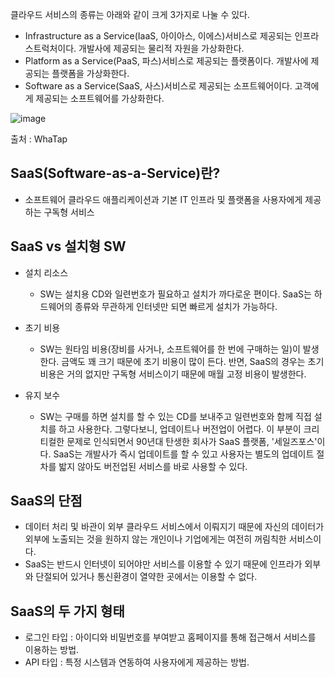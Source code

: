 클라우드 서비스의 종류는 아래와 같이 크게 3가지로 나눌 수 있다.

 - Infrastructure as a Service(IaaS, 아이아스, 이에스)서비스로 제공되는 인프라스트럭처이다. 개발사에 제공되는 물리적 자원을 가상화한다.
 - Platform as a Service(PaaS, 파스)서비스로 제공되는 플랫폼이다. 개발사에 제공되는 플랫폼을 가상화한다.
 - Software as a Service(SaaS, 사스)서비스로 제공되는 소프트웨어이다. 고객에게 제공되는 소프트웨어를 가상화한다.

![image](https://user-images.githubusercontent.com/21189169/125381306-a1aa6900-e3ce-11eb-86e4-2a6f8e54299f.png)

출처 : WhaTap

## SaaS(Software-as-a-Service)란?

- 소프트웨어 클라우드 애플리케이션과 기본 IT 인프라 및 플랫폼을 사용자에게 제공하는 구독형 서비스

## SaaS vs 설치형 SW

- 설치 리소스
  - SW는 설치용 CD와 일련번호가 필요하고 설치가 까다로운 편이다. SaaS는 하드웨어의 종류와 무관하게 인터넷만 되면 빠르게 설치가 가능하다.

- 초기 비용
  - SW는 원타임 비용(장비를 사거나, 소프트웨어를 한 번에 구매하는 일)이 발생한다. 금액도 꽤 크기 때문에 초기 비용이 많이 든다. 반면, SaaS의 경우는 초기 비용은 거의 없지만 구독형 서비스이기 때문에 매월 고정 비용이 발생한다.

- 유지 보수
  - SW는 구매를 하면 설치를 할 수 있는 CD를 보내주고 일련번호와 함께 직접 설치를 하고 사용한다. 그렇다보니, 업데이트나 버전업이 어렵다. 이 부분이 크리티컬한 문제로 인식되면서 90년대 탄생한 회사가 SaaS 플랫폼, '세일즈포스'이다. SaaS는 개발사가 즉시 업데이트를 할 수 있고 사용자는 별도의 업데이트 절차를 밟지 않아도 버전업된 서비스를 바로 사용할 수 있다.

## SaaS의 단점

- 데이터 처리 및 바관이 외부 클라우드 서비스에서 이뤄지기 때문에 자신의 데이터가 외부에 노출되는 것을 원하지 않는 개인이나 기업에게는 여전히 꺼림칙한 서비스이다.
- SaaS는 반드시 인터넷이 되어야만 서비스를 이용할 수 있기 때문에 인프라가 외부와 단절되어 있거나 통신환경이 열약한 곳에서는 이용할 수 없다.

## SaaS의 두 가지 형태

- 로그인 타입 : 아이디와 비밀번호를 부여받고 홈페이지를 통해 접근해서 서비스를 이용하는 방법.
- API 타입 : 특정 시스템과 연동하여 사용자에게 제공하는 방법.



